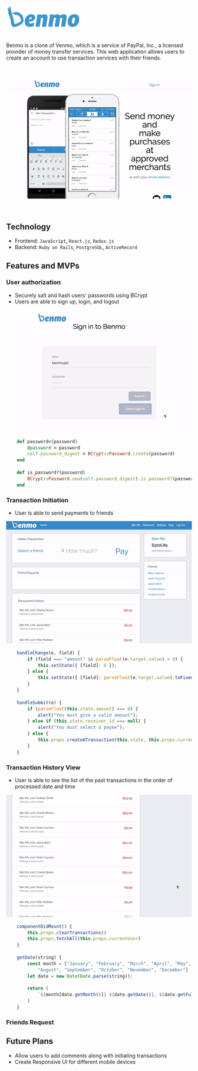 [<img src="./app/assets/images/benmologo.png" width="200" align=center>](http://benmo.herokuapp.com/)

# 

Benmo is a clone of Venmo, which is a service of PayPal, Inc., a licensed provider of money transfer services. This web application allows users to create an account to use transaction services with their friends.

&nbsp;

![Benmo Main](./README/benmo.gif)

&nbsp;

## Technology
* Frontend: `JavaScript`, `React.js`, `Redux.js`
* Backend: `Ruby on Rails`, `PostgreSQL`, `ActiveRecord`

## Features and MVPs

### User authorization
* Securely salt and hash users' passwords using BCrypt
* Users are able to sign up, login, and logout

![Search](./README/benmo_login.gif)

```ruby
    def password=(password)
        @password = password
        self.password_digest = BCrypt::Password.create(password)
    end

    def is_password?(password)
        BCrypt::Password.new(self.password_digest).is_password?(password)
    end

```

### Transaction Initiation
* User is able to send payments to friends


![Search](./README/benmo_sendmoney.gif)

```javascript
    handleChange(e, field) {
        if (field === "amount" && parseFloat(e.target.value) < 0) {
            this.setState({ [field]: 0 });
        } else {
            this.setState({ [field]: parseFloat(e.target.value).toFixed(2) });
        }
    }

    handleSubmit(e) {
        if (parseFloat(this.state.amount) === 0) {
            alert("You must give a valid amount");
        } else if (this.state.receiver_id === null) {
            alert("You must select a payee");
        } else {
            this.props.createATransaction(this.state, this.props.currentUser);
        }
    }
```

### Transaction History View
* User is able to see the list of the past transactions in the order of processed date and time


![Search](./README/benmo_transactionhistory.gif)

```javascript
    componentDidMount() {
        this.props.clearTransactions()
        this.props.fetchAll(this.props.currentUser)
    } 

    getDate(string) {
        const month = ["January", "February", "March", "April", "May", "June", "July",
            "August", "September", "October", "November", "December"]
        let date = new Date(Date.parse(string));
        
        return (
            `${month[date.getMonth()]} ${date.getDate()}, ${date.getFullYear()} at ${date.toTimeString().slice(0, 5)}`
        )
    }
```

### Friends Request



## Future Plans
* Allow users to add comments along with initiating transactions
* Create Responsive UI for different mobile devices

